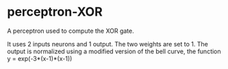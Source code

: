 # perceptron-XOR
A perceptron used to compute the XOR gate.

It uses 2 inputs neurons and 1 output.
The two weights are set to 1.
The output is normalized using a modified version of the bell curve,
the function y = exp(-3*(x-1)*(x-1))
